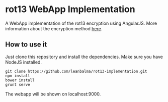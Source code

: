 # rot13 WebApp Implementation
A WebApp implementation of the rot13 encryption using AngularJS.
More information about the encryption method [here](https://en.wikipedia.org/wiki/ROT13).

## How to use it
Just clone this repository and install the dependencies. Make sure you have NodeJS installed.

```
git clone https://github.com/leanbalma/rot13-implementation.git
npm install
bower install
grunt serve
```

The webapp will be shown on localhost:9000.
